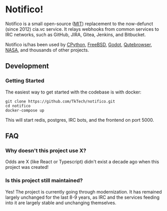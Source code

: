 # Notifico!

Notifico is a small open-source ([MIT][]) replacement to the now-defunct
(since 2012) cia.vc service. It relays webhooks from common services to IRC
networks, such as GitHub, JIRA, Gitea, Jenkins, and Bitbucket.

Notifico is/has been used by [CPython][], [FreeBSD][], [Godot][],
[Qutebrowser][], [NASA][], and thousands of other projects.

## Development

### Getting Started

The easiest way to get started with the codebase is with docker:

```shell
git clone https://github.com/TkTech/notifico.git
cd notifico
docker-compose up
```

This will start redis, postgres, IRC bots, and the frontend on port 5000.

## FAQ

### Why doesn't this project use X?

Odds are X (like React or Typescript) didn't exist a decade ago when this
project was created!

### Is this project still maintained?

Yes! The project is currently going through modernization. It has remained
largely unchanged for the last 8-9 years, as IRC and the services feeding into
it are largely stable and unchanging themselves.

[MIT]: http://en.wikipedia.org/wiki/MIT_License
[cpython]: github.com/python/cpython
[FreeBSD]: https://www.freebsd.org/
[godot]: https://godotengine.org/
[qutebrowser]: https://www.qutebrowser.org/
[NASA]: https://nasa.gov